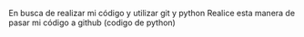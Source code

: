 En busca de realizar mi código y utilizar git y python
Realice esta manera de pasar mi código a github (codigo de python)
